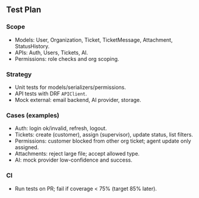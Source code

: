 ## Test Plan

### Scope
- Models: User, Organization, Ticket, TicketMessage, Attachment, StatusHistory.
- APIs: Auth, Users, Tickets, AI.
- Permissions: role checks and org scoping.

### Strategy
- Unit tests for models/serializers/permissions.
- API tests with DRF `APIClient`.
- Mock external: email backend, AI provider, storage.

### Cases (examples)
- Auth: login ok/invalid, refresh, logout.
- Tickets: create (customer), assign (supervisor), update status, list filters.
- Permissions: customer blocked from other org ticket; agent update only assigned.
- Attachments: reject large file; accept allowed type.
- AI: mock provider low-confidence and success.

### CI
- Run tests on PR; fail if coverage < 75% (target 85% later).


